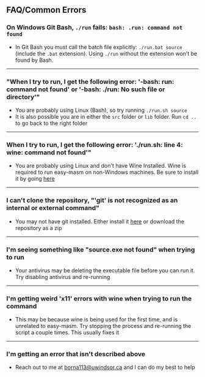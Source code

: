 ## FAQ/Common Errors

### On Windows Git Bash, `./run` fails: `bash: .run: command not found`

* In Git Bash you must call the batch file explicitly: `./run.bat source` (include the `.bat` extension). Using `./run` without the extension won’t be found by Bash.

---

### "When I try to run, I get the following error: **'-bash: run: command not found' or '-bash: ./run: No such file or directory'"** 

* You are probably using Linux (Bash), so try running `./run.sh source`
* It is also possible you are in either the `src` folder or `lib` folder. Run `cd ..` to go back to the right folder

---

### When I try to run, I get the following error: **'./run.sh: line 4: wine: command not found'"**

* You are probably using Linux and don't have Wine Installed. Wine is required to run easy-masm on non-Windows machines. Be sure to install it by going [here](https://www.winehq.org/)

---

### I can't clone the repository, **"'git' is not recognized as an internal or external command"**

* You may not have git installed. Either install it [here](https://git-scm.com/downloads) or download the repository as a zip

---

### I'm seeing something like **"source.exe not found"** when trying to run

* Your antivirus may be deleting the executable file before you can run it. Try disabling antivirus and re-running

---

### I'm getting weird **'x11'** errors with wine when trying to run the command

* This may be because wine is being used for the first time, and is unrelated to easy-masm. Try stopping the process and re-running the script a couple times. This usually fixes it

---

### I'm getting an error that isn't described above

* Reach out to me at borna113@uwindsor.ca and I can do my best to help
